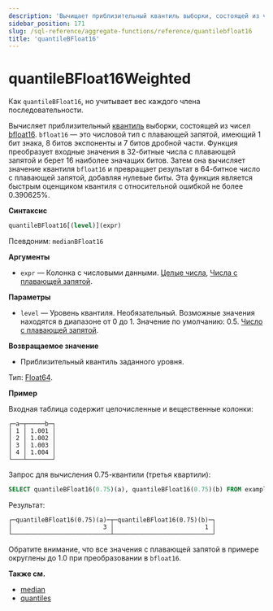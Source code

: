 ```yaml
---
description: 'Вычищает приблизительный квантиль выборки, состоящей из чисел bfloat16.'
sidebar_position: 171
slug: /sql-reference/aggregate-functions/reference/quantilebfloat16
title: 'quantileBFloat16'
---
```



# quantileBFloat16Weighted

Как `quantileBFloat16`, но учитывает вес каждого члена последовательности.

Вычисляет приблизительный [квантиль](https://en.wikipedia.org/wiki/Quantile) выборки, состоящей из чисел [bfloat16](https://en.wikipedia.org/wiki/Bfloat16_floating-point_format). `bfloat16` — это числовой тип с плавающей запятой, имеющий 1 бит знака, 8 битов экспоненты и 7 битов дробной части. 
Функция преобразует входные значения в 32-битные числа с плавающей запятой и берет 16 наиболее значащих битов. Затем она вычисляет значение квантиля `bfloat16` и превращает результат в 64-битное число с плавающей запятой, добавляя нулевые биты. 
Эта функция является быстрым оценщиком квантиля с относительной ошибкой не более 0.390625%.

**Синтаксис**

```sql
quantileBFloat16[(level)](expr)
```

Псевдоним: `medianBFloat16`

**Аргументы**

- `expr` — Колонка с числовыми данными. [Целые числа](../../../sql-reference/data-types/int-uint.md), [Числа с плавающей запятой](../../../sql-reference/data-types/float.md).

**Параметры**

- `level` — Уровень квантиля. Необязательный. Возможные значения находятся в диапазоне от 0 до 1. Значение по умолчанию: 0.5. [Число с плавающей запятой](../../../sql-reference/data-types/float.md).

**Возвращаемое значение**

- Приблизительный квантиль заданного уровня.

Тип: [Float64](/sql-reference/data-types/float).

**Пример**

Входная таблица содержит целочисленные и вещественные колонки:

```text
┌─a─┬─────b─┐
│ 1 │ 1.001 │
│ 2 │ 1.002 │
│ 3 │ 1.003 │
│ 4 │ 1.004 │
└───┴───────┘
```

Запрос для вычисления 0.75-квантили (третья квартили):

```sql
SELECT quantileBFloat16(0.75)(a), quantileBFloat16(0.75)(b) FROM example_table;
```

Результат:

```text
┌─quantileBFloat16(0.75)(a)─┬─quantileBFloat16(0.75)(b)─┐
│                         3 │                         1 │
└───────────────────────────┴───────────────────────────┘
```
Обратите внимание, что все значения с плавающей запятой в примере округлены до 1.0 при преобразовании в `bfloat16`.

**Также см.**

- [median](/sql-reference/aggregate-functions/reference/median)
- [quantiles](../../../sql-reference/aggregate-functions/reference/quantiles.md#quantiles)
